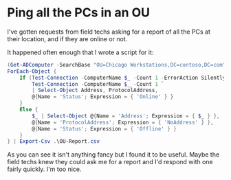 # Ping all the PCs in an OU

I've gotten requests from field techs asking for a report of all the PCs at their location, and if they are online or not.

It happened often enough that I wrote a script for it:

```powershell
(Get-ADComputer -SearchBase "OU=Chicago Workstations,DC=contoso,DC=com" -Filter *).Name |
ForEach-Object {
    If (Test-Connection -ComputerName $_ -Count 1 -ErrorAction SilentlyContinue) {
        Test-Connection -ComputerName $_ -Count 1 `
        | Select-Object Address, ProtocolAddress,
        @{Name = 'Status'; Expression = { 'Online' } }
    }
    Else {
        $_ | Select-Object @{Name = 'Address'; Expression = { $_ } },
        @{Name = 'ProtocolAddress'; Expression = { 'NoAddress' } },
        @{Name = 'Status'; Expression = { 'Offline' } }
    }
} | Export-Csv .\OU-Report.csv
```

As you can see it isn't anything fancy but I found it to be useful. Maybe the field techs knew they could ask me for a report
and I'd respond with one fairly quickly. I'm too nice.

